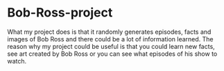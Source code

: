 # Bob-Ross-project
What my project does is that it randomly generates episodes, facts and images of Bob Ross and there could be a lot of information learned.
The reason why my project could be useful is that you could learn new facts, see art created by Bob Ross or you can see what episodes of his show to watch.
